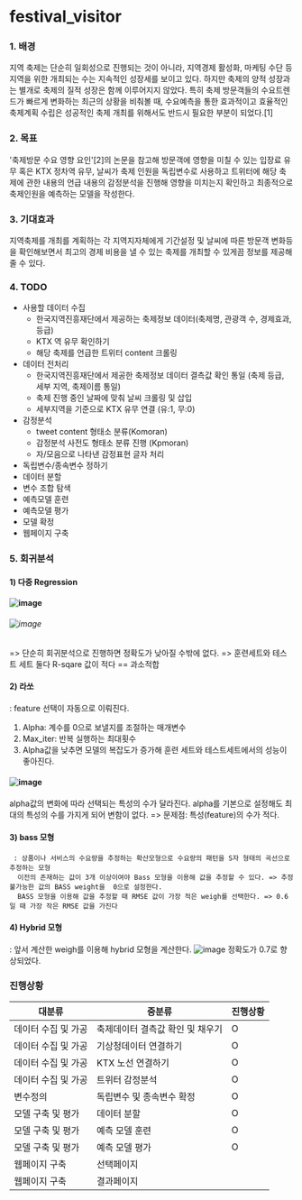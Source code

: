 # festival_visitor

### 1. 배경
지역 축제는 단순히 일회성으로 진행되는 것이 아니라, 지역경제 활성화, 마케팅 수단 등 지역을 위한 개최되는 수는 지속적인 성장세를 보이고 있다. 하지만 축제의 양적 성장과는 별개로 축제의 질적 성장은 함께 이루어지지 않았다. 특히 축제 방문객들의 수요트렌드가 빠르게 변화하는 최근의 상황을 비춰볼 때, 수요예측을 통한 효과적이고 효율적인 축제계획 수립은 성공적인 축제 개최를 위해서도 반드시 필요한 부분이 되었다.[1]

### 2. 목표
'축제방문 수요 영향 요인'[2]의 논문을 참고해 방문객에 영향을 미칠 수 있는 입장료 유무 혹은 KTX 정차역 유무, 날씨가 축제 인원을   독립변수로 사용하고 트위터에 해당 축제에 관한 내용의 언급 내용의 감정분석을 진행해 영향을 미치는지 확인하고 최종적으로 축제인원을 예측하는 모델을 작성한다. 

### 3. 기대효과
지역축제를 개최를 계획하는 각 지역지자체에게 기간설정 및 날씨에 따른 방문객 변화등을 확인해보면서 최고의 경제 비용을 낼 수 있는 축제를 개최할 수 있게끔 정보를 제공해줄 수 있다. 

### 4. TODO 
- 사용할 데이터 수집   
  - 한국지역진흥재단에서 제공하는 축제정보 데이터(축제명, 관광객 수, 경제효과, 등급)
  - KTX 역 유무 확인하기
  - 해당 축제를 언급한 트위터 content 크롤링
- 데이터 전처리
  - 한국지역진흥재단에서 제공한 축제정보 데이터 결측값 확인 통일
    (축제 등급, 세부 지역, 축제이름 통일)
  - 축제 진행 중인 날짜에 맞춰 날씨 크롤링 및 삽입
  - 세부지역을 기준으로 KTX 유무 연결 (유:1, 무:0)
- 감정분석
  - tweet content 형태소 분류(Komoran)
  - 감정분석 사전도 형태소 분류 진행 (Kpmoran)
  - 자/모음으로 나타낸 감정표현 글자 처리
- 독립변수/종속변수 정하기
- 데이터 분할
- 변수 조합 탐색
- 예측모델 훈련
- 예측모델 평가
- 모델 확정
- 웹페이지 구축

### 5. 회귀분석
 #### 1) 다중 Regression    
 #### ![image](https://user-images.githubusercontent.com/52802393/83741275-f2f80d00-a692-11ea-86f4-78f10710b49a.png)
 ###### ![image](https://user-images.githubusercontent.com/52802393/83741108-bb896080-a692-11ea-8e92-92f279b89127.png)    
   => 단순히 회귀분석으로 진행하면 정확도가 낮아질 수밖에 없다. 
   => 훈련세트와 테스트 세트 둘다 R-sqare 값이 적다 == 과소적합    
 #### 2) 라쏘 
   : feature 선택이 자동으로 이뤄진다.    
   1) Alpha: 계수를 0으로 보낼지를 조절하는 매개변수    
   2) Max_iter: 반복 실행하는 최대횟수
   3) Alpha값을 낮추면 모델의 복잡도가 증가해 훈련 세트와 테스트세트에서의 성능이 좋아진다.  
 #### ![image](https://user-images.githubusercontent.com/52802393/83741545-4c603c00-a693-11ea-88d2-fff75c3c765f.png)
   alpha값의 변화에 따라 선택되는 특성의 수가 달라진다.
   alpha를 기본으로 설정해도 최대의 특성의 수를 가지게 되어 변함이 없다. 
   => 문제점: 특성(feature)의 수가 적다.      
 #### 3) bass 모형    
     : 상품이나 서비스의 수요량을 추정하는 확산모형으로 수요량의 패턴을 S자 형태의 곡선으로 추정하는 모형      
      이전의 존재하는 값이 3개 이상이여야 Bass 모형을 이용해 값을 추정할 수 있다. => 추정 불가능한 값의 BASS weight을  0으로 설정한다.     
      BASS 모형을 이용해 값을 추정할 때 RMSE 값이 가장 적은 weigh를 선택한다. => 0.6일 때 가장 작은 RMSE 값을 가진다
#### 4) Hybrid 모형    
   : 앞서 계산한 weigh를 이용해 hybrid 모형을 계산한다. 
   ![image](https://user-images.githubusercontent.com/52802393/83742106-f93ab900-a693-11ea-939d-834b96bae5cc.png)
         정확도가 0.7로 향상되었다. 



   


### 진행상황
|대분류|중분류|진행상황
|--------|------|--------|
|데이터 수집 및 가공|축제데이터 결측값 확인 및 채우기|O|
|데이터 수집 및 가공|기상청데이터 연결하기|O|
|데이터 수집 및 가공|KTX 노선 연결하기|O|
|데이터 수집 및 가공|트위터 감정분석|O|
|변수정의|독립변수 및 종속변수 확정|O|
|모델 구축 및 평가|데이터 분할|O|
|모델 구축 및 평가|예측 모델 훈련|O|
|모델 구축 및 평가|예측 모델 평가|O|
|웹페이지 구축|선택페이지| |
|웹페이지 구축|결과페이지| |
